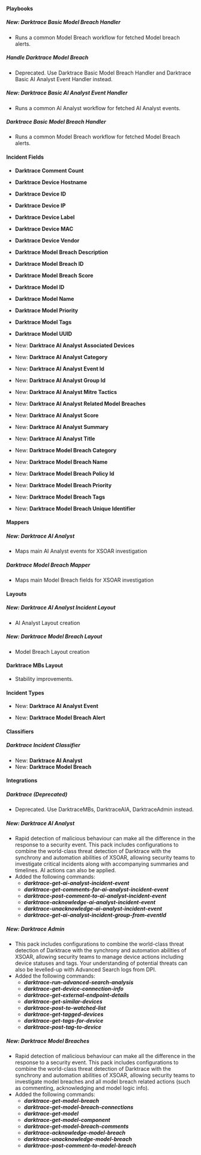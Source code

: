 #### Playbooks

##### New: Darktrace Basic Model Breach Handler

- Runs a common Model Breach workflow for fetched Model breach alerts.

##### Handle Darktrace Model Breach

- Deprecated. Use Darktrace Basic Model Breach Handler and Darktrace Basic AI Analyst Event Handler instead.

##### New: Darktrace Basic AI Analyst Event Handler

- Runs a common AI Analyst workflow for fetched AI Analyst events.
##### Darktrace Basic Model Breach Handler

- Runs a common Model Breach workflow for fetched Model Breach alerts.

#### Incident Fields

- **Darktrace Comment Count**

- **Darktrace Device Hostname**

- **Darktrace Device ID**

- **Darktrace Device IP**

- **Darktrace Device Label**

- **Darktrace Device MAC**

- **Darktrace Device Vendor**

- **Darktrace Model Breach Description**

- **Darktrace Model Breach ID**

- **Darktrace Model Breach Score**

- **Darktrace Model ID**

- **Darktrace Model Name**

- **Darktrace Model Priority**

- **Darktrace Model Tags**

- **Darktrace Model UUID**

- New: **Darktrace AI Analyst Associated Devices**

- New: **Darktrace AI Analyst Category**

- New: **Darktrace AI Analyst Event Id**

- New: **Darktrace AI Analyst Group Id**

- New: **Darktrace AI Analyst Mitre Tactics**

- New: **Darktrace AI Analyst Related Model Breaches**

- New: **Darktrace AI Analyst Score**

- New: **Darktrace AI Analyst Summary**

- New: **Darktrace AI Analyst Title**

- New: **Darktrace Model Breach Category**

- New: **Darktrace Model Breach Name**

- New: **Darktrace Model Breach Policy Id**

- New: **Darktrace Model Breach Priority**

- New: **Darktrace Model Breach Tags**

- New: **Darktrace Model Breach Unique Identifier**


#### Mappers

##### New: Darktrace AI Analyst

- Maps main AI Analyst events for XSOAR investigation

##### Darktrace Model Breach Mapper

- Maps main Model Breach fields for XSOAR investigation

#### Layouts

##### New: Darktrace AI Analyst Incident Layout

- AI Analyst Layout creation

##### New: Darktrace Model Breach Layout

- Model Breach Layout creation

#### Darktrace MBs Layout
- Stability improvements.

#### Incident Types

- New: **Darktrace AI Analyst Event**

- New: **Darktrace Model Breach Alert**


#### Classifiers

##### Darktrace Incident Classifier

- New: **Darktrace AI Analyst**
- New: **Darktrace Model Breach**

#### Integrations

##### Darktrace (Deprecated)

- Deprecated. Use DarktraceMBs, DarktraceAIA, DarktraceAdmin instead.

##### New: Darktrace AI Analyst

- Rapid detection of malicious behaviour can make all the difference in the response to a security event. This pack includes configurations to combine the world-class threat detection of Darktrace with the synchrony and automation abilities of XSOAR, allowing security teams to investigate critical incidents along with accompanying summaries and timelines. AI actions can also be applied.
- Added the following commands: 
  - ***darktrace-get-ai-analyst-incident-event***
  - ***darktrace-get-comments-for-ai-analyst-incident-event***
  - ***darktrace-post-comment-to-ai-analyst-incident-event***
  - ***darktrace-acknowledge-ai-analyst-incident-event***
  - ***darktrace-unacknowledge-ai-analyst-incident-event***
  - ***darktrace-get-ai-analyst-incident-group-from-eventId***

##### New: Darktrace Admin

- This pack includes configurations to combine the world-class threat detection of Darktrace with the synchrony and automation abilities of XSOAR, allowing security teams to manage device actions including device statuses and tags. Your understanding of potential threats can also be levelled-up with Advanced Search logs from DPI.
- Added the following commands: 
  - ***darktrace-run-advanced-search-analysis***
  - ***darktrace-get-device-connection-info***
  - ***darktrace-get-external-endpoint-details***
  - ***darktrace-get-similar-devices***
  - ***darktrace-post-to-watched-list***
  - ***darktrace-get-tagged-devices*** 
  - ***darktrace-get-tags-for-device***
  - ***darktrace-post-tag-to-device***

##### New: Darktrace Model Breaches

- Rapid detection of malicious behaviour can make all the difference in the response to a security event. This pack includes configurations to combine the world-class threat detection of Darktrace with the synchrony and automation abilities of XSOAR, allowing security teams to investigate model breaches and all model breach related actions (such as commenting, acknowledging and model logic info).
- Added the following commands: 
  - ***darktrace-get-model-breach*** 
  - ***darktrace-get-model-breach-connections*** 
  - ***darktrace-get-model*** 
  - ***darktrace-get-model-component*** 
  - ***darktrace-get-model-breach-comments*** 
  - ***darktrace-acknowledge-model-breach*** 
  - ***darktrace-unacknowledge-model-breach*** 
  - ***darktrace-post-comment-to-model-breach***

